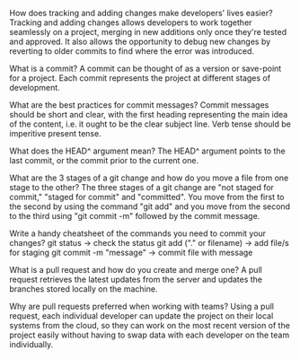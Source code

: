 How does tracking and adding changes make developers' lives easier?
Tracking and adding changes allows developers to work together seamlessly on a project, merging in new additions only once they're tested and approved. It also allows the opportunity to debug new changes by reverting to older commits to find where the error was introduced.

What is a commit?
A commit can be thought of as a version or save-point for a project. Each commit represents the project at different stages of development.

What are the best practices for commit messages?
Commit messages should be short and clear, with the first heading representing the main idea of the content, i.e. it ought to be the clear subject line. Verb tense should be imperitive present tense.

What does the HEAD^ argument mean?
The HEAD^ argument points to the last commit, or the commit prior to the current one.

What are the 3 stages of a git change and how do you move a file from one stage to the other?
The three stages of a git change are "not staged for commit," "staged for commit" and "committed". You move from the first to the second by using the command "git add" and you move from the second to the third using "git commit -m" followed by the commit message.

Write a handy cheatsheet of the commands you need to commit your changes?
git status -> check the status
git add ("." or filename) -> add file/s for staging
git commit -m "message" -> commit file with message

What is a pull request and how do you create and merge one?
A pull request retrieves the latest updates from the server and updates the branches stored locally on the machine.

Why are pull requests preferred when working with teams?
Using a pull request, each individual developer can update the project on their local systems from the cloud, so they can work on the most recent version of the project easily without having to swap data with each developer on the team individually.